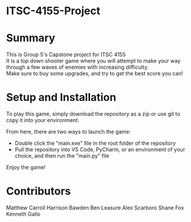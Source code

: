 # ITSC-4155-Project

# Summary
This is Group 5's Capstone project for ITSC 4155<br>
It is a top down shooter game where you will attempt to make your way through a few waves of enemies with increasing difficulty.<br>
Make sure to buy some upgrades, and try to get the best score you can!<br>

# Setup and Installation
To play this game, simply download the repository as a zip or use git to copy it into your environment.<br>

From here, there are two ways to launch the game:<br>
* Double click the "main.exe" file in the root folder of the repository<br>
* Pull the repository into VS Code, PyCharm, or an environment of your choice, and then run the "main.py" file<br>

Enjoy the game!

# Contributors
Matthew Carroll
Harrison Bawden
Ben Leasure
Alex Scarboro
Shane Fox
Kenneth Gallo

